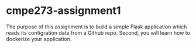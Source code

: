 # cmpe273-assignment1
The purpose of this assignment is to build a simple Flask application which reads its configration data from a Github repo. Second, you will learn how to dockerize your application.
